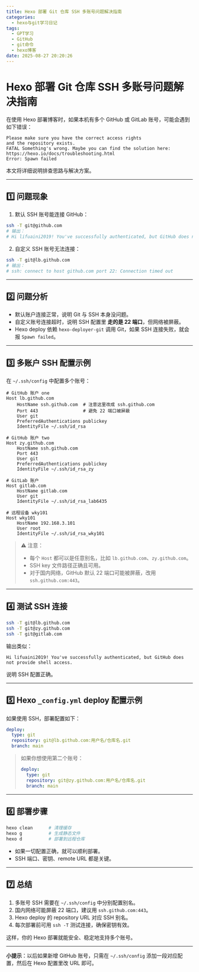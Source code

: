 ```yaml
---
title: Hexo 部署 Git 仓库 SSH 多账号问题解决指南
categories:
  - hexo与git学习日记
tags:
  - GPT学习
  - GitHub
  - git命令
  - hexo博客
date: 2025-08-27 20:20:26
---
```


# Hexo 部署 Git 仓库 SSH 多账号问题解决指南

在使用 Hexo 部署博客时，如果本机有多个 GitHub 或 GitLab 账号，可能会遇到如下错误：

```
Please make sure you have the correct access rights
and the repository exists.
FATAL Something's wrong. Maybe you can find the solution here: https://hexo.io/docs/troubleshooting.html
Error: Spawn failed
```

本文将详细说明排查思路与解决方案。

---

## 1️⃣ 问题现象

1. 默认 SSH 账号能连接 GitHub：

```bash
ssh -T git@github.com
# 输出：
# Hi lifuaini2019! You've successfully authenticated, but GitHub does not provide shell access.
```

2. 自定义 SSH 账号无法连接：

```bash
ssh -T git@lb.github.com
# 输出：
# ssh: connect to host github.com port 22: Connection timed out
```

---

## 2️⃣ 问题分析

- 默认账户连接正常，说明 Git 与 SSH 本身没问题。
- 自定义账号连接超时，说明 SSH 配置里 **走的是 22 端口**，但网络被屏蔽。
- Hexo deploy 依赖 `hexo-deployer-git` 调用 Git，如果 SSH 连接失败，就会报 `Spawn failed`。

---

## 3️⃣ 多账户 SSH 配置示例

在 `~/.ssh/config` 中配置多个账号：

```ssh
# GitHub 账户 one
Host lb.github.com
    HostName ssh.github.com  # 注意这里改成 ssh.github.com
    Port 443                 # 避免 22 端口被屏蔽
    User git
    PreferredAuthentications publickey
    IdentityFile ~/.ssh/id_rsa

# GitHub 账户 two
Host zy.github.com
    HostName ssh.github.com
    Port 443
    User git
    PreferredAuthentications publickey
    IdentityFile ~/.ssh/id_rsa_zy

# GitLab 账户
Host gitlab.com
    HostName gitlab.com
    User git
    IdentityFile ~/.ssh/id_rsa_lab6435

# 远程设备 wky101
Host wky101
    HostName 192.168.3.101
    User root
    IdentityFile ~/.ssh/id_rsa_wky101
```

> ⚠ 注意：
> - 每个 `Host` 都可以是任意别名，比如 `lb.github.com`、`zy.github.com`。
> - SSH key 文件路径正确且可用。
> - 对于国内网络，GitHub 默认 22 端口可能被屏蔽，改用 `ssh.github.com:443`。

---

## 4️⃣ 测试 SSH 连接

```bash
ssh -T git@lb.github.com
ssh -T git@zy.github.com
ssh -T git@gitlab.com
```

输出类似：

```
Hi lifuaini2019! You've successfully authenticated, but GitHub does not provide shell access.
```

说明 SSH 配置正确。

---

## 5️⃣ Hexo `_config.yml` deploy 配置示例

如果使用 SSH，部署配置如下：

```yml
deploy:
  type: git
  repository: git@lb.github.com:用户名/仓库名.git
  branch: main
```

> 如果你想使用第二个账号：
>
> ```yml
> deploy:
>   type: git
>   repository: git@zy.github.com:用户名/仓库名.git
>   branch: main
> ```

---

## 6️⃣ 部署步骤

```bash
hexo clean      # 清理缓存
hexo g          # 生成静态文件
hexo d          # 部署到远程仓库
```

- 如果一切配置正确，就可以顺利部署。
- SSH 端口、密钥、remote URL 都是关键。

---

## 7️⃣ 总结

1. 多账号 SSH 需要在 `~/.ssh/config` 中分别配置别名。
2. 国内网络可能屏蔽 22 端口，建议用 `ssh.github.com:443`。
3. Hexo deploy 的 repository URL 对应 SSH 别名。
4. 每次部署前可用 `ssh -T` 测试连接，确保密钥有效。

这样，你的 Hexo 部署就能安全、稳定地支持多个账号。

---

**小提示**：以后如果新增 GitHub 账号，只需在 `~/.ssh/config` 添加一段对应配置，然后在 Hexo 配置里改 URL 即可。